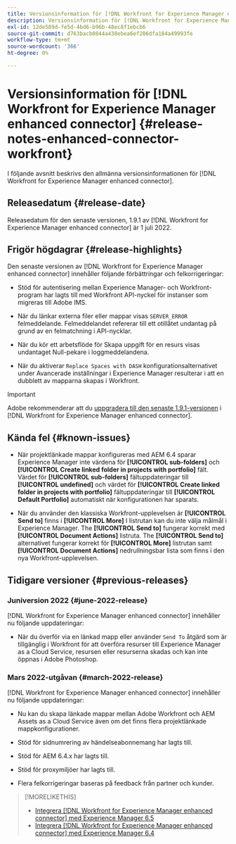 ```yaml
---
title: Versionsinformation för [!DNL Workfront for Experience Manager enhanced connector]
description: Versionsinformation för [!DNL Workfront for Experience Manager enhanced connector]
exl-id: 12de589d-fe5d-4bd6-b96b-48ec8f1ebcb6
source-git-commit: d763bacb0844a438ebea6ef206dfa184a49993fe
workflow-type: tm+mt
source-wordcount: '366'
ht-degree: 0%

---
```


# Versionsinformation för [!DNL Workfront for Experience Manager enhanced connector] {#release-notes-enhanced-connector-workfront}

I följande avsnitt beskrivs den allmänna versionsinformationen för [!DNL Workfront for Experience Manager enhanced connector].

## Releasedatum {#release-date}

Releasedatum för den senaste versionen, 1.9.1 av [!DNL Workfront for Experience Manager enhanced connector] är 1 juli 2022.

## Frigör högdagrar {#release-highlights}

Den senaste versionen av [!DNL Workfront for Experience Manager enhanced connector] innehåller följande förbättringar och felkorrigeringar:

* Stöd för autentisering mellan Experience Manager- och Workfront-program har lagts till med Workfront API-nyckel för instanser som migreras till Adobe IMS.

* När du länkar externa filer eller mappar visas `SERVER_ERROR` felmeddelande. Felmeddelandet refererar till ett otillåtet undantag på grund av en felmatchning i API-nycklar.

* När du kör ett arbetsflöde för Skapa uppgift för en resurs visas undantaget Null-pekare i loggmeddelandena.

* När du aktiverar `Replace Spaces with DASH` konfigurationsalternativet under Avancerade inställningar i Experience Manager resulterar i att en dubblett av mapparna skapas i Workfront.

>[!IMPORTANT]
>
>Adobe rekommenderar att du [uppgradera till den senaste 1.9.1-versionen](../assets/update-workfront-enhanced-connector.md) i [!DNL Workfront for Experience Manager enhanced connector].

## Kända fel {#known-issues}

* När projektlänkade mappar konfigureras med AEM 6.4 sparar Experience Manager inte värdena för **[!UICONTROL sub-folders]** och **[!UICONTROL Create linked folder in projects with portfolio]** fält. Värdet för **[!UICONTROL sub-folders]** fältuppdateringar till **[!UICONTROL undefined]** och värdet för **[!UICONTROL Create linked folder in projects with portfolio]** fältuppdateringar till **[!UICONTROL Default Portfolio]** automatiskt när konfigurationen har sparats.

* När du använder den klassiska Workfront-upplevelsen är **[!UICONTROL Send to]** finns i **[!UICONTROL More]** I listrutan kan du inte välja målmål i Experience Manager. The **[!UICONTROL Send to]** fungerar korrekt med **[!UICONTROL Document Actions]** listruta. The **[!UICONTROL Send to]** alternativet fungerar korrekt för **[!UICONTROL More]** listrutan samt **[!UICONTROL Document Actions]** nedrullningsbar lista som finns i den nya Workfront-upplevelsen.

## Tidigare versioner {#previous-releases}

### Juniversion 2022 {#june-2022-release}

[!DNL Workfront for Experience Manager enhanced connector] innehåller nu följande uppdateringar:

* När du överför via en länkad mapp eller använder `Send To` åtgärd som är tillgänglig i Workfront för att överföra resurser till Experience Manager as a Cloud Service, resursen eller resurserna skadas och kan inte öppnas i Adobe Photoshop.

### Mars 2022-utgåvan {#march-2022-release}

[!DNL Workfront for Experience Manager enhanced connector] innehåller nu följande uppdateringar:

* Nu kan du skapa länkade mappar mellan Adobe Workfront och AEM Assets as a Cloud Service även om det finns flera projektlänkade mappkonfigurationer.

* Stöd för sidnumrering av händelseabonnemang har lagts till.

* Stöd för AEM 6.4.x har lagts till.

* Stöd för proxymiljöer har lagts till.

* Flera felkorrigeringar baseras på feedback från partner och kunder.

>[!MORELIKETHIS]
>
>* [Integrera [!DNL Workfront for Experience Manager enhanced connector] med Experience Manager 6.5](https://experienceleague.adobe.com/docs/experience-manager-65/assets/integrations/workfront-integrations.html?lang=en)
>* [Integrera [!DNL Workfront for Experience Manager enhanced connector] med Experience Manager 6.4](https://experienceleague.adobe.com/docs/experience-manager-64/assets/integrations/workfront-integrations.html?lang=en)

